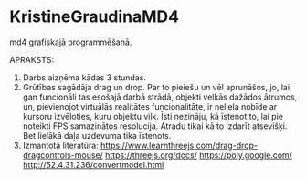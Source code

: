 # KristineGraudinaMD4
md4 grafiskajā programmēšanā.

APRAKSTS:
1) Darbs aizņēma kādas 3 stundas.
2) Grūtības sagādāja drag un drop. Par to pieiešu un vēl aprunāšos, jo, lai gan funcionāli tas esošajā darbā strādā, objekti velkās dažādos ātrumos, un, pievienojot virtuālās realitātes funcionalitāte, ir neliela nobīde ar kursoru izvēloties, kuru objektu vilk. Īsti nezināju, kā īstenot to, lai pie noteikti FPS samazinātos resolucija. Atradu tikai kā to izdarīt atsevišķi. Bet lielākā daļa uzdevuma tika īstenots.
3) Izmantotā literatūra:
https://www.learnthreejs.com/drag-drop-dragcontrols-mouse/
https://threejs.org/docs/
https://poly.google.com/
http://52.4.31.236/convertmodel.html
